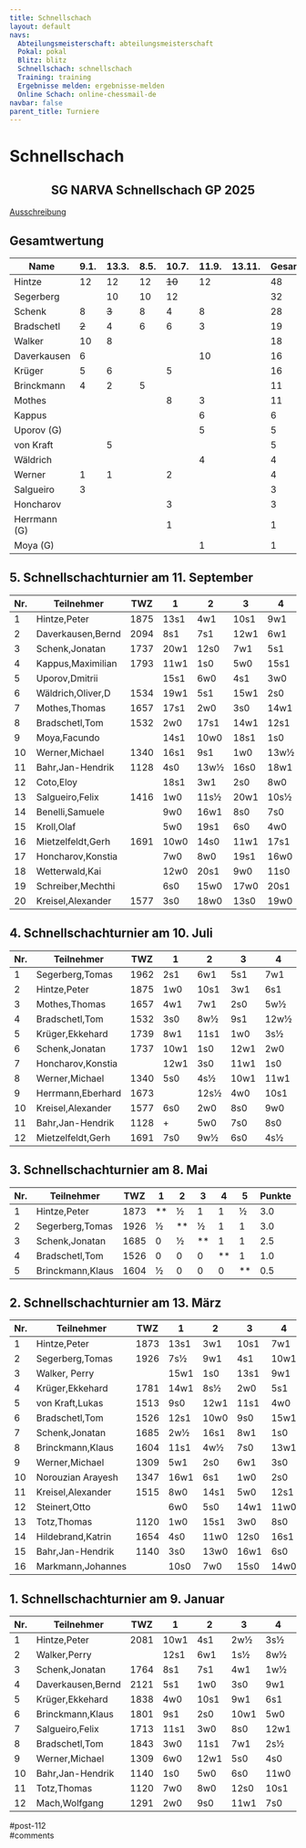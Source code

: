 ```yaml
---
title: Schnellschach 
layout: default
navs:
  Abteilungsmeisterschaft: abteilungsmeisterschaft
  Pokal: pokal
  Blitz: blitz
  Schnellschach: schnellschach
  Training: training
  Ergebnisse melden: ergebnisse-melden
  Online Schach: online-chessmail-de
navbar: false
parent_title: Turniere
---
```

<div class="post-112 page type-page status-publish hentry" id="post-112">
<h1 class="entry-title">Schnellschach</h1>
<div class="entry-content">
<div class="aligncenter">
<h2 class="heading2" style="text-align: center;">SG NARVA Schnellschach GP 2025</h2>
<p><a href="https://www.narva-schach.de/wordpress/wp-content/uploads/2024/12/Schnellschachmeisterschaft-2025.pdf">Ausschreibung</a></p>
</div>
<h2>Gesamtwertung</h2>
<table class="clean footable" style="width: 100%;">
<thead>
<tr>
<th style="padding-right: 10px; width: 20.9375%;">Name</th>
<th data-type="numeric" style="padding-right: 10px; width: 10.9375%;">9.1.</th>
<th data-type="numeric" style="padding-right: 10px; width: 10.9375%;">13.3.</th>
<th data-type="numeric" style="padding-right: 10px; width: 10.9375%;">8.5.</th>
<th data-type="numeric" style="padding-right: 10px; width: 10.9375%;">10.7.</th>
<th data-type="numeric" style="padding-right: 10px; width: 10.9375%;">11.9.</th>
<th data-type="numeric" style="padding-right: 10px; width: 10.3125%;">13.11.</th>
<th data-type="numeric" style="padding-right: 10px; width: 13.5938%;"><strong>Gesamt</strong></th>
</tr>
</thead>
<tbody>
<tr>
<td style="width: 20.9375%;">Hintze</td>
<td style="width: 10.9375%;">12</td>
<td style="width: 10.9375%;">12</td>
<td style="width: 10.9375%;">12</td>
<td style="width: 10.9375%;"><s>10</s></td>
<td style="width: 10.9375%;">12</td>
<td style="width: 10.3125%;"></td>
<td style="width: 13.5938%;">48</td>
</tr>
<tr>
<td style="width: 20.9375%;">Segerberg</td>
<td style="width: 10.9375%;"></td>
<td style="width: 10.9375%;">10</td>
<td style="width: 10.9375%;">10</td>
<td style="width: 10.9375%;">12</td>
<td style="width: 10.9375%;"></td>
<td style="width: 10.3125%;"></td>
<td style="width: 13.5938%;">32</td>
</tr>
<tr>
<td style="width: 20.9375%;">Schenk</td>
<td style="width: 10.9375%;">8</td>
<td style="width: 10.9375%;"><s>3</s></td>
<td style="width: 10.9375%;">8</td>
<td style="width: 10.9375%;">4</td>
<td style="width: 10.9375%;">8</td>
<td style="width: 10.3125%;"></td>
<td style="width: 13.5938%;">28</td>
</tr>
<tr>
<td style="width: 20.9375%;">Bradschetl</td>
<td style="width: 10.9375%;"><s>2</s></td>
<td style="width: 10.9375%;">4</td>
<td style="width: 10.9375%;">6</td>
<td style="width: 10.9375%;">6</td>
<td style="width: 10.9375%;">3</td>
<td style="width: 10.3125%;"></td>
<td style="width: 13.5938%;">19</td>
</tr>
<tr>
<td style="width: 20.9375%;">Walker</td>
<td style="width: 10.9375%;">10</td>
<td style="width: 10.9375%;">8</td>
<td style="width: 10.9375%;"></td>
<td style="width: 10.9375%;"></td>
<td style="width: 10.9375%;"></td>
<td style="width: 10.3125%;"></td>
<td style="width: 13.5938%;">18</td>
</tr>
<tr>
<td style="width: 20.9375%;">Daverkausen</td>
<td style="width: 10.9375%;">6</td>
<td style="width: 10.9375%;"></td>
<td style="width: 10.9375%;"></td>
<td style="width: 10.9375%;"></td>
<td style="width: 10.9375%;">10</td>
<td style="width: 10.3125%;"></td>
<td style="width: 13.5938%;">16</td>
</tr>
<tr>
<td style="width: 20.9375%;">Krüger</td>
<td style="width: 10.9375%;">5</td>
<td style="width: 10.9375%;">6</td>
<td style="width: 10.9375%;"></td>
<td style="width: 10.9375%;">5</td>
<td style="width: 10.9375%;"></td>
<td style="width: 10.3125%;"></td>
<td style="width: 13.5938%;">16</td>
</tr>
<tr>
<td style="width: 20.9375%;">Brinckmann</td>
<td style="width: 10.9375%;">4</td>
<td style="width: 10.9375%;">2</td>
<td style="width: 10.9375%;">5</td>
<td style="width: 10.9375%;"></td>
<td style="width: 10.9375%;"></td>
<td style="width: 10.3125%;"></td>
<td style="width: 13.5938%;">11</td>
</tr>
<tr>
<td style="width: 20.9375%;">Mothes</td>
<td style="width: 10.9375%;"></td>
<td style="width: 10.9375%;"></td>
<td style="width: 10.9375%;"></td>
<td style="width: 10.9375%;">8</td>
<td style="width: 10.9375%;">3</td>
<td style="width: 10.3125%;"></td>
<td style="width: 13.5938%;">11</td>
</tr>
<tr>
<td style="width: 20.9375%;">Kappus</td>
<td style="width: 10.9375%;"></td>
<td style="width: 10.9375%;"></td>
<td style="width: 10.9375%;"></td>
<td style="width: 10.9375%;"></td>
<td style="width: 10.9375%;">6</td>
<td style="width: 10.3125%;"></td>
<td style="width: 13.5938%;">6</td>
</tr>
<tr>
<td style="width: 20.9375%;">Uporov (G)</td>
<td style="width: 10.9375%;"></td>
<td style="width: 10.9375%;"></td>
<td style="width: 10.9375%;"></td>
<td style="width: 10.9375%;"></td>
<td style="width: 10.9375%;">5</td>
<td style="width: 10.3125%;"></td>
<td style="width: 13.5938%;">5</td>
</tr>
<tr>
<td style="width: 20.9375%;">von Kraft</td>
<td style="width: 10.9375%;"></td>
<td style="width: 10.9375%;">5</td>
<td style="width: 10.9375%;"></td>
<td style="width: 10.9375%;"></td>
<td style="width: 10.9375%;"></td>
<td style="width: 10.3125%;"></td>
<td style="width: 13.5938%;">5</td>
</tr>
<tr>
<td style="width: 20.9375%;">Wäldrich</td>
<td style="width: 10.9375%;"></td>
<td style="width: 10.9375%;"></td>
<td style="width: 10.9375%;"></td>
<td style="width: 10.9375%;"></td>
<td style="width: 10.9375%;">4</td>
<td style="width: 10.3125%;"></td>
<td style="width: 13.5938%;">4</td>
</tr>
<tr>
<td style="width: 20.9375%;">Werner</td>
<td style="width: 10.9375%;">1</td>
<td style="width: 10.9375%;">1</td>
<td style="width: 10.9375%;"></td>
<td style="width: 10.9375%;">2</td>
<td style="width: 10.9375%;"></td>
<td style="width: 10.3125%;"></td>
<td style="width: 13.5938%;">4</td>
</tr>
<tr>
<td style="width: 20.9375%;">Salgueiro</td>
<td style="width: 10.9375%;">3</td>
<td style="width: 10.9375%;"></td>
<td style="width: 10.9375%;"></td>
<td style="width: 10.9375%;"></td>
<td style="width: 10.9375%;"></td>
<td style="width: 10.3125%;"></td>
<td style="width: 13.5938%;">3</td>
</tr>
<tr>
<td style="width: 20.9375%;">Honcharov</td>
<td style="width: 10.9375%;"></td>
<td style="width: 10.9375%;"></td>
<td style="width: 10.9375%;"></td>
<td style="width: 10.9375%;">3</td>
<td style="width: 10.9375%;"></td>
<td style="width: 10.3125%;"></td>
<td style="width: 13.5938%;">3</td>
</tr>
<tr>
<td style="width: 20.9375%;">Herrmann (G)</td>
<td style="width: 10.9375%;"></td>
<td style="width: 10.9375%;"></td>
<td style="width: 10.9375%;"></td>
<td style="width: 10.9375%;">1</td>
<td style="width: 10.9375%;"></td>
<td style="width: 10.3125%;"></td>
<td style="width: 13.5938%;">1</td>
</tr>
<tr>
<td style="width: 20.9375%;">Moya (G)</td>
<td style="width: 10.9375%;"></td>
<td style="width: 10.9375%;"></td>
<td style="width: 10.9375%;"></td>
<td style="width: 10.9375%;"></td>
<td style="width: 10.9375%;">1</td>
<td style="width: 10.3125%;"></td>
<td style="width: 13.5938%;">1</td>
</tr>
</tbody>
</table>
<h2>5. Schnellschachturnier am 11. September</h2>
<table class="clean swiss footable">
<thead>
<tr>
<th>Nr.</th>
<th>Teilnehmer</th>
<th>TWZ</th>
<th>1</th>
<th>2</th>
<th>3</th>
<th>4</th>
<th>5</th>
<th>Punkte</th>
<th>Buchh</th>
<th>SoBerg</th>
</tr>
</thead>
<tbody>
<tr>
<td>1</td>
<td>Hintze,Peter</td>
<td>1875</td>
<td>13s1</td>
<td>4w1</td>
<td>10s1</td>
<td>9w1</td>
<td>2w1</td>
<td>5.0</td>
<td>14.5</td>
<td>14.50</td>
</tr>
<tr>
<td>2</td>
<td>Daverkausen,Bernd</td>
<td>2094</td>
<td>8s1</td>
<td>7s1</td>
<td>12w1</td>
<td>6w1</td>
<td>1s0</td>
<td>4.0</td>
<td>16.5</td>
<td>11.50</td>
</tr>
<tr>
<td>3</td>
<td>Schenk,Jonatan</td>
<td>1737</td>
<td>20w1</td>
<td>12s0</td>
<td>7w1</td>
<td>5s1</td>
<td>8s1</td>
<td>4.0</td>
<td>11.5</td>
<td>9.50</td>
</tr>
<tr>
<td>4</td>
<td>Kappus,Maximilian</td>
<td>1793</td>
<td>11w1</td>
<td>1s0</td>
<td>5w0</td>
<td>15s1</td>
<td>10w1</td>
<td>3.0</td>
<td>15.0</td>
<td>7.00</td>
</tr>
<tr>
<td>5</td>
<td>Uporov,Dmitrii</td>
<td></td>
<td>15s1</td>
<td>6w0</td>
<td>4s1</td>
<td>3w0</td>
<td>16s1</td>
<td>3.0</td>
<td>14.5</td>
<td>7.00</td>
</tr>
<tr>
<td>6</td>
<td>Wäldrich,Oliver,D</td>
<td>1534</td>
<td>19w1</td>
<td>5s1</td>
<td>15w1</td>
<td>2s0</td>
<td></td>
<td>3.0</td>
<td>14.0</td>
<td>6.00</td>
</tr>
<tr>
<td>7</td>
<td>Mothes,Thomas</td>
<td>1657</td>
<td>17s1</td>
<td>2w0</td>
<td>3s0</td>
<td>14w1</td>
<td>13s1</td>
<td>3.0</td>
<td>13.0</td>
<td>5.00</td>
</tr>
<tr>
<td>8</td>
<td>Bradschetl,Tom</td>
<td>1532</td>
<td>2w0</td>
<td>17s1</td>
<td>14w1</td>
<td>12s1</td>
<td>3w0</td>
<td>3.0</td>
<td>13.0</td>
<td>5.00</td>
</tr>
<tr>
<td>9</td>
<td>Moya,Facundo</td>
<td></td>
<td>14s1</td>
<td>10w0</td>
<td>18s1</td>
<td>1s0</td>
<td>12w1</td>
<td>3.0</td>
<td>12.5</td>
<td>5.00</td>
</tr>
<tr>
<td>10</td>
<td>Werner,Michael</td>
<td>1340</td>
<td>16s1</td>
<td>9s1</td>
<td>1w0</td>
<td>13w½</td>
<td>4s0</td>
<td>2.5</td>
<td>15.0</td>
<td>6.00</td>
</tr>
<tr>
<td>11</td>
<td>Bahr,Jan-Hendrik</td>
<td>1128</td>
<td>4s0</td>
<td>13w½</td>
<td>16s0</td>
<td>18w1</td>
<td>19s1</td>
<td>2.5</td>
<td>9.0</td>
<td>3.00</td>
</tr>
<tr>
<td>12</td>
<td>Coto,Eloy</td>
<td></td>
<td>18s1</td>
<td>3w1</td>
<td>2s0</td>
<td>8w0</td>
<td>9s0</td>
<td>2.0</td>
<td>15.0</td>
<td>5.00</td>
</tr>
<tr>
<td>13</td>
<td>Salgueiro,Felix</td>
<td>1416</td>
<td>1w0</td>
<td>11s½</td>
<td>20w1</td>
<td>10s½</td>
<td>7w0</td>
<td>2.0</td>
<td>13.5</td>
<td>3.00</td>
</tr>
<tr>
<td>14</td>
<td>Benelli,Samuele</td>
<td></td>
<td>9w0</td>
<td>16w1</td>
<td>8s0</td>
<td>7s0</td>
<td>17w1</td>
<td>2.0</td>
<td>12.0</td>
<td>3.00</td>
</tr>
<tr>
<td>15</td>
<td>Kroll,Olaf</td>
<td></td>
<td>5w0</td>
<td>19s1</td>
<td>6s0</td>
<td>4w0</td>
<td>18s1</td>
<td>2.0</td>
<td>11.5</td>
<td>2.00</td>
</tr>
<tr>
<td>16</td>
<td>Mietzelfeldt,Gerh</td>
<td>1691</td>
<td>10w0</td>
<td>14s0</td>
<td>11w1</td>
<td>17s1</td>
<td>5w0</td>
<td>2.0</td>
<td>11.0</td>
<td>3.50</td>
</tr>
<tr>
<td>17</td>
<td>Honcharov,Konstia</td>
<td></td>
<td>7w0</td>
<td>8w0</td>
<td>19s1</td>
<td>16w0</td>
<td>14s0</td>
<td>1.0</td>
<td>11.0</td>
<td>1.00</td>
</tr>
<tr>
<td>18</td>
<td>Wetterwald,Kai</td>
<td></td>
<td>12w0</td>
<td>20s1</td>
<td>9w0</td>
<td>11s0</td>
<td>15w0</td>
<td>1.0</td>
<td>10.0</td>
<td>0.50</td>
</tr>
<tr>
<td>19</td>
<td>Schreiber,Mechthi</td>
<td></td>
<td>6s0</td>
<td>15w0</td>
<td>17w0</td>
<td>20s1</td>
<td>11w0</td>
<td>1.0</td>
<td>9.5</td>
<td>0.50</td>
</tr>
<tr>
<td>20</td>
<td>Kreisel,Alexander</td>
<td>1577</td>
<td>3s0</td>
<td>18w0</td>
<td>13s0</td>
<td>19w0</td>
<td>+</td>
<td>1.0</td>
<td>8.0</td>
<td>0.00</td>
</tr>
</tbody>
</table>
<h2>4. Schnellschachturnier am 10. Juli</h2>
<table class="clean swiss footable">
<thead>
<tr>
<th>Nr.</th>
<th>Teilnehmer</th>
<th>TWZ</th>
<th>1</th>
<th>2</th>
<th>3</th>
<th>4</th>
<th>5</th>
<th>Punkte</th>
<th>Buchh</th>
<th>SoBerg</th>
</tr>
</thead>
<tbody>
<tr>
<td>1</td>
<td>Segerberg,Tomas</td>
<td>1962</td>
<td>2s1</td>
<td>6w1</td>
<td>5s1</td>
<td>7w1</td>
<td>3w½</td>
<td>4.5</td>
<td>14.5</td>
<td>13.00</td>
</tr>
<tr>
<td>2</td>
<td>Hintze,Peter</td>
<td>1875</td>
<td>1w0</td>
<td>10s1</td>
<td>3w1</td>
<td>6s1</td>
<td>8w1</td>
<td>4.0</td>
<td>13.5</td>
<td>9.00</td>
</tr>
<tr>
<td>3</td>
<td>Mothes,Thomas</td>
<td>1657</td>
<td>4w1</td>
<td>7w1</td>
<td>2s0</td>
<td>5w½</td>
<td>1s½</td>
<td>3.0</td>
<td>16.5</td>
<td>9.00</td>
</tr>
<tr>
<td>4</td>
<td>Bradschetl,Tom</td>
<td>1532</td>
<td>3s0</td>
<td>8w½</td>
<td>9s1</td>
<td>12w½</td>
<td>5s1</td>
<td>3.0</td>
<td>12.0</td>
<td>7.25</td>
</tr>
<tr>
<td>5</td>
<td>Krüger,Ekkehard</td>
<td>1739</td>
<td>8w1</td>
<td>11s1</td>
<td>1w0</td>
<td>3s½</td>
<td>4w0</td>
<td>2.5</td>
<td>13.5</td>
<td>4.50</td>
</tr>
<tr>
<td>6</td>
<td>Schenk,Jonatan</td>
<td>1737</td>
<td>10w1</td>
<td>1s0</td>
<td>12w1</td>
<td>2w0</td>
<td>7s½</td>
<td>2.5</td>
<td>13.0</td>
<td>3.25</td>
</tr>
<tr>
<td>7</td>
<td>Honcharov,Konstia</td>
<td></td>
<td>12w1</td>
<td>3s0</td>
<td>11w1</td>
<td>1s0</td>
<td>6w½</td>
<td>2.5</td>
<td>11.5</td>
<td>2.75</td>
</tr>
<tr>
<td>8</td>
<td>Werner,Michael</td>
<td>1340</td>
<td>5s0</td>
<td>4s½</td>
<td>10w1</td>
<td>11w1</td>
<td>2s0</td>
<td>2.5</td>
<td>11.0</td>
<td>3.00</td>
</tr>
<tr>
<td>9</td>
<td>Herrmann,Eberhard</td>
<td>1673</td>
<td></td>
<td>12s½</td>
<td>4w0</td>
<td>10s1</td>
<td>11s1</td>
<td>2.5</td>
<td>8.5</td>
<td>2.00</td>
</tr>
<tr>
<td>10</td>
<td>Kreisel,Alexander</td>
<td>1577</td>
<td>6s0</td>
<td>2w0</td>
<td>8s0</td>
<td>9w0</td>
<td>12s1</td>
<td>1.0</td>
<td>13.0</td>
<td>1.00</td>
</tr>
<tr>
<td>11</td>
<td>Bahr,Jan-Hendrik</td>
<td>1128</td>
<td>+</td>
<td>5w0</td>
<td>7s0</td>
<td>8s0</td>
<td>9w0</td>
<td>1.0</td>
<td>12.5</td>
<td>2.00</td>
</tr>
<tr>
<td>12</td>
<td>Mietzelfeldt,Gerh</td>
<td>1691</td>
<td>7s0</td>
<td>9w½</td>
<td>6s0</td>
<td>4s½</td>
<td>10w0</td>
<td>1.0</td>
<td>12.0</td>
<td>3.00</td>
</tr>
</tbody>
</table>
<h2>3. Schnellschachturnier am 8. Mai</h2>
<table class="clean swiss footable">
<thead>
<tr>
<th>Nr.</th>
<th>Teilnehmer</th>
<th>TWZ</th>
<th>1</th>
<th>2</th>
<th>3</th>
<th>4</th>
<th>5</th>
<th>Punkte</th>
<th>SoBerg</th>
</tr>
</thead>
<tbody>
<tr>
<td>1</td>
<td>Hintze,Peter</td>
<td>1873</td>
<td>**</td>
<td>½</td>
<td>1</td>
<td>1</td>
<td>½</td>
<td>3.0</td>
<td>5.25</td>
</tr>
<tr>
<td>2</td>
<td>Segerberg,Tomas</td>
<td>1926</td>
<td>½</td>
<td>**</td>
<td>½</td>
<td>1</td>
<td>1</td>
<td>3.0</td>
<td>4.25</td>
</tr>
<tr>
<td>3</td>
<td>Schenk,Jonatan</td>
<td>1685</td>
<td>0</td>
<td>½</td>
<td>**</td>
<td>1</td>
<td>1</td>
<td>2.5</td>
<td>3.00</td>
</tr>
<tr>
<td>4</td>
<td>Bradschetl,Tom</td>
<td>1526</td>
<td>0</td>
<td>0</td>
<td>0</td>
<td>**</td>
<td>1</td>
<td>1.0</td>
<td>0.50</td>
</tr>
<tr>
<td>5</td>
<td>Brinckmann,Klaus</td>
<td>1604</td>
<td>½</td>
<td>0</td>
<td>0</td>
<td>0</td>
<td>**</td>
<td>0.5</td>
<td>1.50</td>
</tr>
</tbody>
</table>
<h2>2. Schnellschachturnier am 13. März</h2>
<table class="clean swiss footable">
<thead>
<tr>
<th>Nr.</th>
<th>Teilnehmer</th>
<th>TWZ</th>
<th>1</th>
<th>2</th>
<th>3</th>
<th>4</th>
<th>5</th>
<th>Punkte</th>
<th>Buchh</th>
<th>SoBerg</th>
</tr>
</thead>
<tbody>
<tr>
<td>1</td>
<td>Hintze,Peter</td>
<td>1873</td>
<td>13s1</td>
<td>3w1</td>
<td>10s1</td>
<td>7w1</td>
<td>2s½</td>
<td>4.5</td>
<td>14.5</td>
<td>12.50</td>
</tr>
<tr>
<td>2</td>
<td>Segerberg,Tomas</td>
<td>1926</td>
<td>7s½</td>
<td>9w1</td>
<td>4s1</td>
<td>10w1</td>
<td>1w½</td>
<td>4.0</td>
<td>14.5</td>
<td>11.00</td>
</tr>
<tr>
<td>3</td>
<td>Walker, Perry</td>
<td></td>
<td>15w1</td>
<td>1s0</td>
<td>13s1</td>
<td>9w1</td>
<td>8w1</td>
<td>4.0</td>
<td>12.0</td>
<td>7.50</td>
</tr>
<tr>
<td>4</td>
<td>Krüger,Ekkehard</td>
<td>1781</td>
<td>14w1</td>
<td>8s½</td>
<td>2w0</td>
<td>5s1</td>
<td>7w1</td>
<td>3.5</td>
<td>14.0</td>
<td>8.75</td>
</tr>
<tr>
<td>5</td>
<td>von Kraft,Lukas</td>
<td>1513</td>
<td>9s0</td>
<td>12w1</td>
<td>11s1</td>
<td>4w0</td>
<td>10s1</td>
<td>3.0</td>
<td>11.5</td>
<td>6.00</td>
</tr>
<tr>
<td>6</td>
<td>Bradschetl,Tom</td>
<td>1526</td>
<td>12s1</td>
<td>10w0</td>
<td>9s0</td>
<td>15w1</td>
<td>11s1</td>
<td>3.0</td>
<td>9.0</td>
<td>5.00</td>
</tr>
<tr>
<td>7</td>
<td>Schenk,Jonatan</td>
<td>1685</td>
<td>2w½</td>
<td>16s1</td>
<td>8w1</td>
<td>1s0</td>
<td>4s0</td>
<td>2.5</td>
<td>14.5</td>
<td>4.50</td>
</tr>
<tr>
<td>8</td>
<td>Brinckmann,Klaus</td>
<td>1604</td>
<td>11s1</td>
<td>4w½</td>
<td>7s0</td>
<td>13w1</td>
<td>3s0</td>
<td>2.5</td>
<td>14.0</td>
<td>5.75</td>
</tr>
<tr>
<td>9</td>
<td>Werner,Michael</td>
<td>1309</td>
<td>5w1</td>
<td>2s0</td>
<td>6w1</td>
<td>3s0</td>
<td>12w0</td>
<td>2.0</td>
<td>16.0</td>
<td>6.00</td>
</tr>
<tr>
<td>10</td>
<td>Norouzian Arayesh</td>
<td>1347</td>
<td>16w1</td>
<td>6s1</td>
<td>1w0</td>
<td>2s0</td>
<td>5w0</td>
<td>2.0</td>
<td>14.5</td>
<td>3.00</td>
</tr>
<tr>
<td>11</td>
<td>Kreisel,Alexander</td>
<td>1515</td>
<td>8w0</td>
<td>14s1</td>
<td>5w0</td>
<td>12s1</td>
<td>6w0</td>
<td>2.0</td>
<td>12.5</td>
<td>4.00</td>
</tr>
<tr>
<td>12</td>
<td>Steinert,Otto</td>
<td></td>
<td>6w0</td>
<td>5s0</td>
<td>14w1</td>
<td>11w0</td>
<td>9s1</td>
<td>2.0</td>
<td>12.0</td>
<td>4.00</td>
</tr>
<tr>
<td>13</td>
<td>Totz,Thomas</td>
<td>1120</td>
<td>1w0</td>
<td>15s1</td>
<td>3w0</td>
<td>8s0</td>
<td>16w1</td>
<td>2.0</td>
<td>12.0</td>
<td>1.00</td>
</tr>
<tr>
<td>14</td>
<td>Hildebrand,Katrin</td>
<td>1654</td>
<td>4s0</td>
<td>11w0</td>
<td>12s0</td>
<td>16s1</td>
<td>15w1</td>
<td>2.0</td>
<td>8.5</td>
<td>1.00</td>
</tr>
<tr>
<td>15</td>
<td>Bahr,Jan-Hendrik</td>
<td>1140</td>
<td>3s0</td>
<td>13w0</td>
<td>16w1</td>
<td>6s0</td>
<td>14s0</td>
<td>1.0</td>
<td>11.0</td>
<td>0.00</td>
</tr>
<tr>
<td>16</td>
<td>Markmann,Johannes</td>
<td></td>
<td>10s0</td>
<td>7w0</td>
<td>15s0</td>
<td>14w0</td>
<td>13s0</td>
<td>0.0</td>
<td>9.5</td>
<td>0.00</td>
</tr>
</tbody>
</table>
<h2>1. Schnellschachturnier am 9. Januar</h2>
<table class="clean swiss footable">
<thead>
<tr>
<th>Nr.</th>
<th>Teilnehmer</th>
<th>TWZ</th>
<th>1</th>
<th>2</th>
<th>3</th>
<th>4</th>
<th>5</th>
<th>Punkte</th>
<th>Buchh</th>
<th>SoBerg</th>
</tr>
</thead>
<tbody>
<tr>
<td>1</td>
<td>Hintze,Peter</td>
<td>2081</td>
<td>10w1</td>
<td>4s1</td>
<td>2w½</td>
<td>3s½</td>
<td>5w1</td>
<td>4.0</td>
<td>14.5</td>
<td>10.75</td>
</tr>
<tr>
<td>2</td>
<td>Walker,Perry</td>
<td></td>
<td>12s1</td>
<td>6w1</td>
<td>1s½</td>
<td>8w½</td>
<td>3w1</td>
<td>4.0</td>
<td>14.0</td>
<td>10.75</td>
</tr>
<tr>
<td>3</td>
<td>Schenk,Jonatan</td>
<td>1764</td>
<td>8s1</td>
<td>7s1</td>
<td>4w1</td>
<td>1w½</td>
<td>2s0</td>
<td>3.5</td>
<td>16.5</td>
<td>10.50</td>
</tr>
<tr>
<td>4</td>
<td>Daverkausen,Bernd</td>
<td>2121</td>
<td>5s1</td>
<td>1w0</td>
<td>3s0</td>
<td>9w1</td>
<td>11s1</td>
<td>3.0</td>
<td>12.5</td>
<td>5.00</td>
</tr>
<tr>
<td>5</td>
<td>Krüger,Ekkehard</td>
<td>1838</td>
<td>4w0</td>
<td>10s1</td>
<td>9w1</td>
<td>6s1</td>
<td>1s0</td>
<td>3.0</td>
<td>12.0</td>
<td>5.00</td>
</tr>
<tr>
<td>6</td>
<td>Brinckmann,Klaus</td>
<td>1801</td>
<td>9s1</td>
<td>2s0</td>
<td>10w1</td>
<td>5w0</td>
<td>8s1</td>
<td>3.0</td>
<td>11.5</td>
<td>4.50</td>
</tr>
<tr>
<td>7</td>
<td>Salgueiro,Felix</td>
<td>1713</td>
<td>11s1</td>
<td>3w0</td>
<td>8s0</td>
<td>12w1</td>
<td>9s1</td>
<td>3.0</td>
<td>9.0</td>
<td>3.00</td>
</tr>
<tr>
<td>8</td>
<td>Bradschetl,Tom</td>
<td>1843</td>
<td>3w0</td>
<td>11s1</td>
<td>7w1</td>
<td>2s½</td>
<td>6w0</td>
<td>2.5</td>
<td>14.5</td>
<td>6.00</td>
</tr>
<tr>
<td>9</td>
<td>Werner,Michael</td>
<td>1309</td>
<td>6w0</td>
<td>12w1</td>
<td>5s0</td>
<td>4s0</td>
<td>7w0</td>
<td>1.0</td>
<td>13.0</td>
<td>1.00</td>
</tr>
<tr>
<td>10</td>
<td>Bahr,Jan-Hendrik</td>
<td>1140</td>
<td>1s0</td>
<td>5w0</td>
<td>6s0</td>
<td>11w0</td>
<td>12s1</td>
<td>1.0</td>
<td>12.0</td>
<td>1.00</td>
</tr>
<tr>
<td>11</td>
<td>Totz,Thomas</td>
<td>1120</td>
<td>7w0</td>
<td>8w0</td>
<td>12s0</td>
<td>10s1</td>
<td>4w0</td>
<td>1.0</td>
<td>10.5</td>
<td>1.00</td>
</tr>
<tr>
<td>12</td>
<td>Mach,Wolfgang</td>
<td>1291</td>
<td>2w0</td>
<td>9s0</td>
<td>11w1</td>
<td>7s0</td>
<td>10w0</td>
<td>1.0</td>
<td>10.0</td>
<td>1.00</td>
</tr>
</tbody>
</table>
</div><!-- .entry-content -->
</div> #post-112 
<div id="comments">
</div> #comments 
